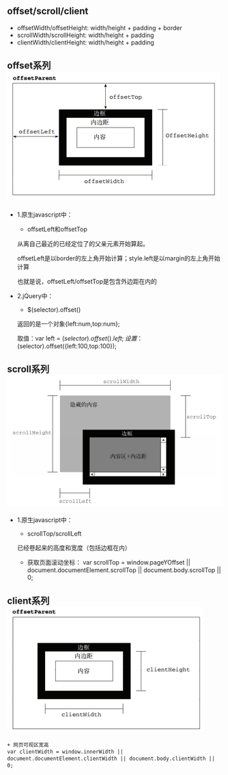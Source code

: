 ## offset/scroll/client

* offsetWidth/offsetHeight: width/height + padding + border
* scrollWidth/scrollHeight: width/height + padding
* clientWidth/clientHeight: width/height + padding



## offset系列 ![Alt text](./offset.png)
* 1.原生javascript中：
    + offsetLeft和offsetTop

    从离自己最近的已经定位了的父亲元素开始算起。

    offsetLeft是以border的左上角开始计算；style.left是以margin的左上角开始计算

    也就是说，offsetLeft/offsetTop是包含外边距在内的
* 2.jQuery中：
    + $(selector).offset()

    返回的是一个对象{left:num,top:num};

    取值：var left = $(selector).offset().left;
    设置：$(selector).offset({left:100,top:100});

## scroll系列![Alt text](./scroll.png)
* 1.原生javascript中：
    + scrollTop/scrollLeft

    已经卷起来的高度和宽度（包括边框在内）
    + 获取页面滚动坐标：
    var scrollTop = window.pageYOffset || document.documentElement.scrollTop || document.body.scrollTop || 0;

## client系列![Alt text](./client.png)
    + 网页可视区宽高
    var clientWidth = window.innerWidth || document.documentElement.clientWidth || document.body.clientWidth || 0;

